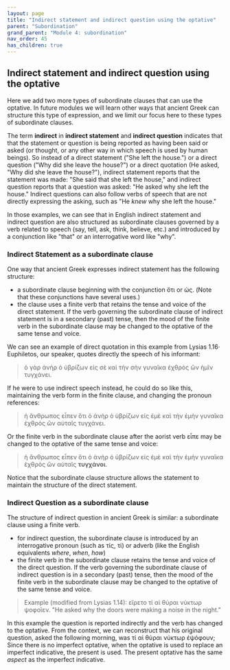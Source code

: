 ```yaml
---
layout: page
title: "Indirect statement and indirect question using the optative"
parent: "Subordination"
grand_parent: "Module 4: subordination"
nav_order: 45
has_children: true
---
```


## Indirect statement and indirect question using the optative

Here we add two more types of subordinate clauses that can use the optative. In future modules we will learn other ways that ancient Greek can structure this type of expression, and we limit our focus here to these types of subordinate clauses.

The term **indirect** in **indirect statement** and **indirect question** indicates that that the statement or question is being reported as having been said or asked (or thought, or any other way in which speech is used by human beings). So instead of a direct statement ("She left the house.") or a direct question ("Why did she leave the house?") or a direct quotation (He asked, "Why did she leave the house?"), indirect statement reports that the statement was made: "She said that she left the house," and indirect question reports that a question was asked: "He asked why she left the house." Indirect questions can also follow verbs of speech that are not directly expressing the asking, such as "He *knew* why she left the house."

In those examples, we can see that in English indirect statement and indirect question are also structured as subordinate clauses governed by a verb related to speech (say, tell, ask, think, believe, etc.) and introduced by a conjunction like "that" or an interrogative word like "why".

### Indirect Statement as a subordinate clause

One way that ancient Greek expresses indirect statement has the following structure:

- a subordinate clause beginning with the conjunction ὅτι or ὡς. (Note that these conjunctions have several uses.)
- the clause uses a finite verb that retains the tense and voice of the direct statement. If the verb governing the subordinate clause of indirect statement is in a secondary (past) tense, then the mood of the finite verb in the subordinate clause may be changed to the optative of the same tense and voice. 

We can see an example of direct quotation in this example from Lysias 1.16· Euphiletos, our speaker, quotes directly the speech of his informant:

> ὁ γὰρ ἀνὴρ ὁ ὑβρίζων εἰς σὲ καὶ τὴν σὴν γυναῖκα ἐχθρὸς ὢν ἡμῖν τυγχάνει.

If he were to use indirect speech instead, he could do so like this, maintaining the verb form in the finite clause, and changing the pronoun references:

> ἡ ἄνθρωπος εἶπεν ὅτι ὁ ἀνὴρ ὁ ὑβρίζων εἰς ἐμὲ καὶ τὴν ἐμὴν γυναῖκα ἐχθρὸς ὢν αὐταῖς τυγχάνει.

Or the finite verb in the subordinate clause after the aorist verb εἶπε may be changed to the optative of the same tense and voice:
> ἡ ἄνθρωπος εἶπεν ὅτι ὁ ἀνὴρ ὁ ὑβρίζων εἰς ἐμὲ καὶ τὴν ἐμὴν γυναῖκα ἐχθρὸς ὢν αὐταῖς **τυγχάνοι**.

Notice that the subordinate clause structure allows the statement to maintain the structure of the direct statement.

### Indirect Question as a subordinate clause

The structure of indirect question in ancient Greek is similar: a subordinate clause using a finite verb.

- for indirect question, the subordinate clause is introduced by an interrogative pronoun (such as τίς, τί) or adverb (like the English equivalents *where*, *when*, *how*)
- the finite verb in the subordinate clause retains the tense and voice of the direct question. If the verb governing the subordinate clause of indirect question is in a secondary (past) tense, then the mood of the finite verb in the subordinate clause may be changed to the optative of the same tense and voice.

> Example (modified from Lysias 1.14): εἴρετο τί αἱ θύραι νύκτωρ ψοφοῖεν. "He asked why the doors were making a noise in the night."

In this example the question is reported indirectly and the verb has changed to the optative. From the context, we can reconstruct that his original question, asked the following morning, was τί αἱ θύραι νύκτωρ ἐψόφουν; Since there is no imperfect optative, when the optative is used to replace an imperfect indicative, the present is used. The present optative has the same *aspect* as the imperfect indicative.
